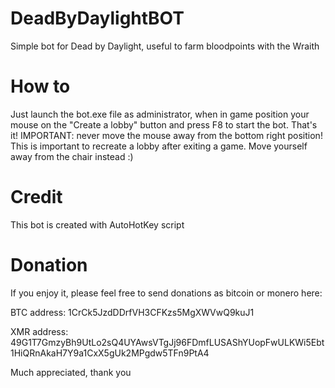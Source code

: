 # DeadByDaylightBOT
Simple bot for Dead by Daylight, useful to farm bloodpoints with the Wraith

# How to
Just launch the bot.exe file as administrator, when in game position your mouse on the "Create a lobby" button and press F8 to start the bot. That's it!
IMPORTANT: never move the mouse away from the bottom right position! This is important to recreate a lobby after exiting a game. Move yourself away from the chair instead :)

# Credit
This bot is created with AutoHotKey script

# Donation
If you enjoy it, please feel free to send donations as bitcoin or monero here:

BTC address: 1CrCk5JzdDDrfVH3CFKzs5MgXWVwQ9kuJ1

XMR address: 49G1T7GmzyBh9UtLo2sQ4UYAwsVTgJj96FDmfLUSAShYUopFwULKWi5Ebt1HiQRnAkaH7Y9a1CxX5gUk2MPgdw5TFn9PtA4

Much appreciated, thank you
